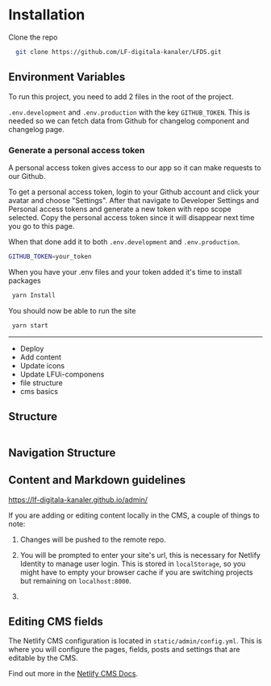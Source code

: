 # Installation

Clone the repo

```bash
  git clone https://github.com/LF-digitala-kanaler/LFDS.git
```

## Environment Variables

To run this project, you need to add 2 files in the root of the project. 

`.env.development` and `.env.production` with the key `GITHUB_TOKEN`. This is needed so we can fetch data from Github for changelog component and changelog page.  

### Generate a personal access token

A personal access token gives access to our app so it can make requests to our Github.

To get a personal access token, login to your Github account and click your avatar and choose "Settings". After that navigate to Developer Settings and Personal access tokens and generate a new token with repo scope selected. 
Copy the personal access token since it will disappear next time you go to this page.

When that done add it to both `.env.development` and `.env.production`.

```bash
GITHUB_TOKEN=your_token
```

When you have your .env files and your token added it's time to install packages

```bash
 yarn Install
```

You should now be able to run the site

```bash
 yarn start
```

--------- 
* Deploy
* Add content 
* Update icons
* Update LFUi-componens
* file structure
* cms basics

## Structure

```

```

## Navigation Structure

## Content and Markdown guidelines

https://lf-digitala-kanaler.github.io/admin/

If you are adding or editing content locally in the CMS, a couple of things to note:

1.  Changes will be pushed to the remote repo.

2.  You will be prompted to enter your site's url, this is necessary for Netlify Identity to manage user login. This is stored in `localStorage`, so you might have to empty your browser cache if you are switching projects but remaining on `localhost:8000`.
3.  





## Editing CMS fields

The Netlify CMS configuration is located in `static/admin/config.yml`. This is where you will configure the pages, fields, posts and settings that are editable by the CMS.

Find out more in the [Netlify CMS Docs](https://www.netlifycms.org/docs/#configuration).
